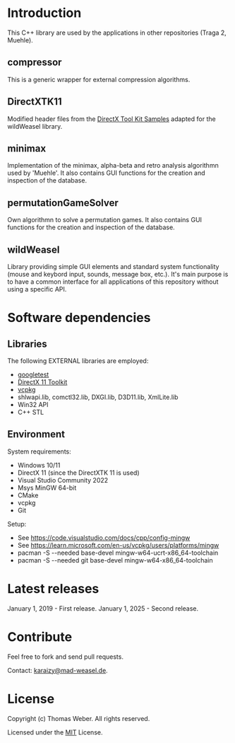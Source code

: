 # Introduction
This C++ library are used by the applications in other repositories (Traga 2, Muehle). 

## compressor
This is a generic wrapper for external compression algorithms.

## DirectXTK11
Modified header files from the [DirectX Tool Kit Samples](https://github.com/walbourn/directxtk-samples) adapted for the wildWeasel library.

## minimax
Implementation of the minimax, alpha-beta and retro analysis algorithmn used by 'Muehle'. It also contains GUI functions for the creation and inspection of the database.

## permutationGameSolver
Own algorithmn to solve a permutation games. It also contains GUI functions for the creation and inspection of the database.

## wildWeasel
Library providing simple GUI elements and standard system functionality (mouse and keybord input, sounds, message box, etc.). 
It's main purpose is to have a common interface for all applications of this repository without using a specific API.

# Software dependencies

## Libraries
The following EXTERNAL libraries are employed:
- [googletest](https://github.com/google/googletest)
- [DirectX 11 Toolkit](https://github.com/Microsoft/DirectXTK)
- [vcpkg](https://github.com/microsoft/vcpkg)
- shlwapi.lib, comctl32.lib, DXGI.lib, D3D11.lib, XmlLite.lib
- Win32 API
- C++ STL

## Environment
System requirements:
- Windows 10/11
- DirectX 11 (since the DirectXTK 11 is used)
- Visual Studio Community 2022
- Msys MinGW 64-bit 
- CMake
- vcpkg
- Git 

Setup:
- See https://code.visualstudio.com/docs/cpp/config-mingw
- See https://learn.microsoft.com/en-us/vcpkg/users/platforms/mingw
- pacman -S --needed     base-devel mingw-w64-ucrt-x86_64-toolchain
- pacman -S --needed git base-devel mingw-w64-x86_64-toolchain

# Latest releases
January 1, 2019 - First release.
January 1, 2025 - Second release.

# Contribute
Feel free to fork and send pull requests.

Contact: [karaizy@mad-weasel.de](mailto:karaizy@mad-weasel.de).

# License
Copyright (c) Thomas Weber. All rights reserved.

Licensed under the [MIT](LICENSE) License.
